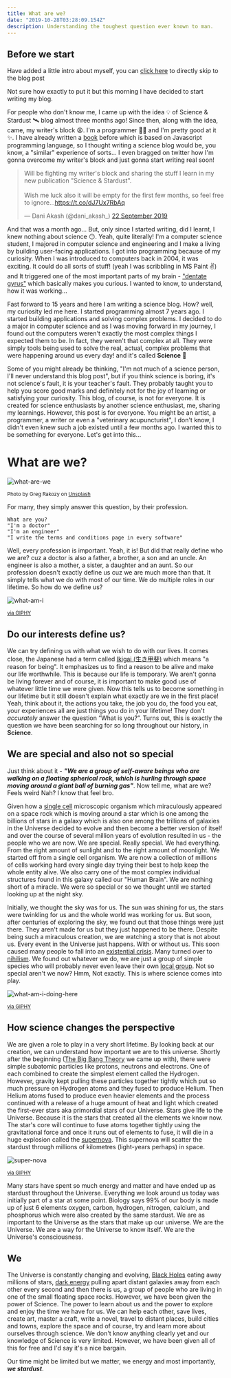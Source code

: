```yaml
---
title: What are we?
date: "2019-10-28T03:28:09.154Z"
description: Understanding the toughest question ever known to man.
---
```


## Before we start

Have added a little intro about myself, you can [click here](#what-are-we) to directly skip to the blog post

Not sure how exactly to put it but this morning I have decided to start writing my blog.

For people who don't know me, I came up with the idea 💡 of Science & Stardust 🛰 blog almost three months ago! Since then, along with the idea, came, my writer's block 😩. I'm a programmer 👨‍💻 and I'm pretty good at it ✨. I have already written a [book](https://www.packtpub.com/web-development/javascript-example) before which is based on Javascript programming language, so I thought writing a science blog would be, you know, a "similar" experience of sorts... I even bragged on twitter how I'm gonna overcome my writer's block and just gonna start writing real soon!

<blockquote class="twitter-tweet" data-lang="en-gb"><p lang="en" dir="ltr">Will be fighting my writer&#39;s block and sharing the stuff I learn in my new publication &quot;Science &amp; Stardust&quot;. <br/><br/>Wish me luck also it will be empty for the first few months, so feel free to ignore...<a href="https://t.co/dJ7Ux7RbAq">https://t.co/dJ7Ux7RbAq</a></p>&mdash; Dani Akash (@dani_akash_) <a href="https://twitter.com/dani_akash_/status/1175809064074264576?ref_src=twsrc%5Etfw">22 September 2019</a></blockquote>
<script async src="https://platform.twitter.com/widgets.js" charset="utf-8"></script>

And that was a month ago... But, only since I started writing, did I learnt, I knew nothing about science 😶. Yeah, quite literally! I'm a computer science student, I majored in computer science and engineering and I make a living by building user-facing applications. I got into programming because of my curiosity. When I was introduced to computers back in 2004, it was exciting. It could do all sorts of stuff! (yeah I was scribbling in MS Paint ✌️) and It triggered one of the most important parts of my brain - ["dentate gyrus"](https://en.wikipedia.org/wiki/Dentate_gyrus) which basically makes you curious. I wanted to know, to understand, how it was working...

Fast forward to 15 years and here I am writing a science blog. How? well, my curiosity led me here. I started programming almost 7 years ago. I started building applications and solving complex problems. I decided to do a major in computer science and as I was moving forward in my journey, I found out the computers weren't exactly the most complex things I expected them to be. In fact, they weren't that complex at all. They were simply tools being used to solve the real, actual, complex problems that were happening around us every day! and it's called **Science** 🧬

Some of you might already be thinking, "I'm not much of a science person, I'll never understand this blog post", but if you think science is boring, it's not science's fault, it is your teacher's fault. They probably taught you to help you score good marks and definitely not for the joy of learning or satisfying your curiosity. This blog, of course, is not for everyone. It is created for science enthusiasts by another science enthusiast, me, sharing my learnings. However, this post is for everyone. You might be an artist, a programmer, a writer or even a "veterinary acupuncturist", I don't know, I didn't even knew such a job existed until a few months ago. I wanted this to be something for everyone. Let's get into this...

# What are we?

<div class="post-image-container"><img class="post-image" alt="what-are-we" src="greg-rakozy-oMpAz-DN-9I-unsplash.jpg"/></div><p><small>Photo by Greg Rakozy on <a href="https://unsplash.com/photos/oMpAz-DN-9I">Unsplash</a></small></p>

For many, they simply answer this question, by their profession. 

```
What are you? 
"I'm a doctor"
"I'm an engineer"
"I write the terms and conditions page in every software"
```

Well, every profession is important. Yeah, it is! But did that really define who we are? cuz a doctor is also a father, a brother, a son and an uncle. An engineer is also a mother, a sister, a daughter and an aunt. So our profession doesn't exactly define us cuz we are much more than that. It simply tells what we do with most of our time. We do multiple roles in our lifetime. So how do we define us?

<div class="post-image-container"><img class="post-image" alt="what-am-i" src="what-am-i.gif"/></div><p><small><a href="https://giphy.com/gifs/cartoonnetwork-cartoon-network-infinity-train-QaSZ7LVYvKwedLEPXv">via GIPHY</a></small></p>

## Do our interests define us?

We can try defining us with what we wish to do with our lives. It comes close, the Japanese had a term called [Ikigai (生き甲斐)](https://en.wikipedia.org/wiki/Ikigai) which means "a reason for being". It emphasizes us to find a reason to be alive and make our life worthwhile. This is because our life is temporary. We aren't gonna be living forever and of course, it is important to make good use of whatever little time we were given. Now this tells us to become something in our lifetime but it still doesn't explain what exactly are we in the first place! Yeah, think about it, the actions you take, the job you do, the food you eat, your experiences all are just things you do in your lifetime! They don't *accurately* answer the question “What is you?”. Turns out, this is exactly the question we have been searching for so long throughout our history, in **Science**.

## We are special and also not so special

Just think about it - ***"We are a group of self-aware beings who are walking on a floating spherical rock, which is hurling through space moving around a giant ball of burning gas"***. Now tell me, what are we? Feels weird Nah? I know that feel bro.

Given how a [single cell](https://en.wikipedia.org/wiki/Unicellular_organism) microscopic organism which miraculously appeared on a space rock which is moving around a star which is one among the billions of stars in a galaxy which is also one among the trillions of galaxies in the Universe decided to evolve and then become a better version of itself and over the course of several million years of evolution resulted in us - the people who we are now. We are special. Really special. We had everything. From the right amount of sunlight and to the right amount of moonlight. We started off from a single cell organism. We are now a collection of millions of cells working hard every single day trying their best to help keep the whole entity alive. We also carry one of the most complex individual structures found in this galaxy called our "Human Brain". We are nothing short of a miracle. We were so special or so we thought until we started looking up at the night sky. 

Initially, we thought the sky was for us. The sun was shining for us, the stars were twinkling for us and the whole world was working for us. But soon, after centuries of exploring the sky, we found out that those things were just there. They aren't made for us but they just happened to be there. Despite being such a miraculous creation, we are watching a story that is not about us. Every event in the Universe just happens. With or without us. This soon caused many people to fall into an [existential crisis](https://en.wikipedia.org/wiki/Existential_crisis). Many turned over to [nihilism](https://en.wikipedia.org/wiki/Nihilism). We found out whatever we do, we are just a group of simple species who will probably never even leave their own [local group](https://en.wikipedia.org/wiki/Local_Group). Not so special aren't we now? Hmm, Not exactly. This is where science comes into play.

<div class="post-image-container"><img class="post-image" alt="what-am-i-doing-here" src="what-am-i-doing-here.gif"/></div><p><small><a href="https://giphy.com/gifs/into-the-woods-stephen-sondheim-lol-i-find-myself-singing-this-like-all-time-99v2c97dr5XEY">via GIPHY</a></small></p>

## How science changes the perspective

We are given a role to play in a very short lifetime. By looking back at our creation, we can understand how important we are to this universe. Shortly after the beginning ([The Big Bang Theory](https://en.wikipedia.org/wiki/The_Big_Bang_Theory) we came up with), there were simple subatomic particles like protons, neutrons and electrons. One of each combined to create the simplest element called the Hydrogen. However, gravity kept pulling these particles together tightly which put so much pressure on Hydrogen atoms and they fused to produce Helium. Then Helium atoms fused to produce even heavier elements and the process continued with a release of a huge amount of heat and light which created the first-ever stars aka primordial stars of our Universe. Stars give life to the Universe. Because it is the stars that created all the elements we know now. The star's core will continue to fuse atoms together tightly using the gravitational force and once it runs out of elements to fuse, it will die in a huge explosion called the [supernova](https://en.wikipedia.org/wiki/Supernova). This supernova will scatter the stardust through millions of kilometres (light-years perhaps) in space.

<div class="post-image-container"><img class="post-image" alt="super-nova" src="super-nova.gif"/></div><p><small><a href="https://giphy.com/gifs/footage-supernova-QRXC2cRzmKloc">via GIPHY</a></small></p>

Many stars have spent so much energy and matter and have ended up as stardust throughout the Universe. Everything we look around us today was initially part of a star at some point. Biology says 99% of our body is made up of just 6 elements oxygen, carbon, hydrogen, nitrogen, calcium, and phosphorus which were also created by the same stardust. We are as important to the Universe as the stars that make up our universe. We are the Universe. We are a way for the Universe to know itself. We are the Universe's consciousness. 

## We

The Universe is constantly changing and evolving, [Black Holes](https://en.wikipedia.org/wiki/Black_hole) eating away millions of stars, [dark energy](https://en.wikipedia.org/wiki/Dark_energy) pulling apart distant galaxies away from each other every second and then there is us, a group of people who are living in one of the small floating space rocks. However, we have been given the power of Science. The power to learn about us and the power to explore and enjoy the time we have for us. We can help each other, save lives, create art, master a craft, write a novel, travel to distant places, build cities and towns, explore the space and of course, try and learn more about ourselves through science. We don't know anything clearly yet and our knowledge of Science is very limited. However, we have been given all of this for free and I'd say it's a nice bargain.

Our time might be limited but we matter, we energy and most importantly, ***we stardust***.